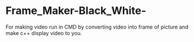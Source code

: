 # Frame_Maker-Black_White-
For making video run in CMD by converting video into frame of picture and make c++ display video to you.
